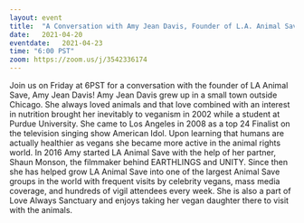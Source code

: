 ```yaml
---
layout: event
title:  "A Conversation with Amy Jean Davis, Founder of L.A. Animal Save"
date:   2021-04-20
eventdate:   2021-04-23
time: "6:00 PST"
zoom: https://zoom.us/j/3542336174
---
```

Join us on Friday at 6PST for a conversation with the founder of LA Animal Save, Amy Jean Davis! 
Amy Jean Davis grew up in a small town outside Chicago. She always loved animals and that love combined with an interest in nutrition brought her inevitably to veganism in 2002 while a student at Purdue University. She came to Los Angeles in 2008 as a top 24 Finalist on the television singing show American Idol. Upon learning that humans are actually healthier as vegans she became more active in the animal rights world.  In 2016 Amy started LA Animal Save with the help of her partner, Shaun Monson, the filmmaker behind EARTHLINGS and UNITY. Since then she has helped grow LA Animal Save into one of the largest Animal Save groups in the world with frequent visits by celebrity vegans, mass media coverage, and hundreds of vigil attendees every week. She is also a part of Love Always Sanctuary and enjoys taking her vegan daughter there to visit with the animals.
